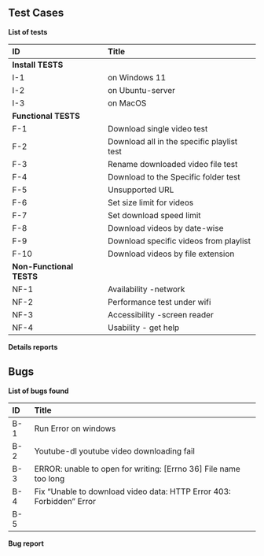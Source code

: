 ## Test Cases

**List of tests**

|ID|Title|
|:-|:-|
| **Install TESTS** ||
|I-1|on Windows 11|
|I-2|on Ubuntu-server|
|I-3|on MacOS|
|**Functional TESTS**||
|F-1|Download single video test|
|F-2|Download all in the specific playlist test|
|F-3|Rename downloaded video file test|
|F-4|Download to the Specific folder test|
|F-5|Unsupported URL|
|F-6|Set size limit for videos|
|F-7|Set download speed limit|
|F-8|Download videos by date-wise|
|F-9|Download specific videos from playlist|
|F-10|Download videos by file extension|
|**Non-Functional TESTS**||
|NF-1|Availability -network|
|NF-2|Performance test under wifi|
|NF-3|Accessibility -screen reader|
|NF-4|Usability - get help |



**Details reports**



## Bugs

**List of bugs found**

|ID|Title|
|:-|:-|
|B-1|Run Error on windows|
|B-2|Youtube-dl youtube video downloading fail|
|B-3|ERROR: unable to open for writing: [Errno 36] File name too long|
|B-4|Fix “Unable to download video data: HTTP Error 403: Forbidden” Error|
|B-5||


**Bug report**

